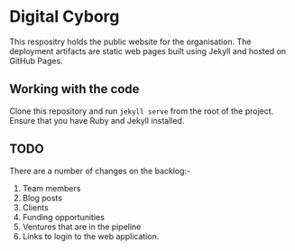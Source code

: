 # Digital Cyborg

This respositry holds the public website for the organisation. The deployment artifacts are static web pages built using Jekyll and hosted on GitHub Pages.

## Working with the code

Clone this repository and run `jekyll serve` from the root of the project. Ensure that you have Ruby and Jekyll installed.

## TODO

There are a number of changes on the backlog:-

1. Team members
1. Blog posts
1. Clients
1. Funding opportunities
1. Ventures that are in the pipeline
1. Links to login to the web application.
